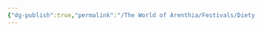 ```yaml
---
{"dg-publish":true,"permalink":"/The World of Arenthia/Festivals/Diety Festicals/Festival of the Spirit God/","tags":["Festivals","Diety","Spirit","Calander"]}
---
```


